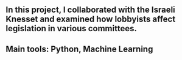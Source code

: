 ## In this project, I collaborated with the Israeli Knesset and examined how lobbyists affect legislation in various committees.
## Main tools: Python, Machine Learning
